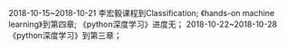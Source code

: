 2018-10-15~2018-10-21 李宏毅课程到Classification;
                     《hands-on machine learning》到第四章; 
                     《python深度学习》进度无；
2018-10-22~2018-10-28《python深度学习》到第三章；
